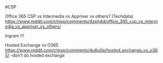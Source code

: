 #CSP

Office 365 CSP vs Intermedia vs Appriver vs others? (Techdata)
https://www.reddit.com/r/msp/comments/4zph4d/office_365_csp_vs_intermedia_vs_appriver_vs_others/

Ingram !!!

Hosted Exchange vs O365
https://www.reddit.com/r/msp/comments/4u8u0e/hosted_exchange_vs_o365/
-don't do hosted exchange
